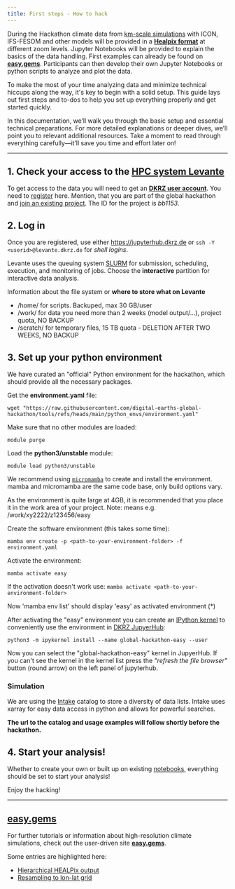 ```yaml
---
title: First steps - How to hack
---
```



During the Hackathon climate data from [km-scale simulations](https://digital-earths-global-hackathon.github.io/hk25/simulations/) with ICON, IFS-FESOM and other models will be provided in a [**Healpix format**](https://easy.gems.dkrz.de/Processing/healpix/index.html) at different zoom levels. Jupyter Notebooks will be provided to explain the basics of the data handling. First examples can already be found on [**easy.gems**](https://easy.gems.dkrz.de/Processing/healpix/healpix_starter.html). Participants can then develop their own Jupyter Notebooks or python scripts to analyze and plot the data.

To make the most of your time analyzing data and minimize technical hiccups along the way, it's key to begin with a solid setup. This guide lays out first steps and to-dos to help you set up everything properly and get started quickly.

In this documentation, we’ll walk you through the basic setup and essential technical preparations. For more detailed explanations or deeper dives, we’ll point you to relevant additional resources. Take a moment to read through everything carefully—it’ll save you time and effort later on!

---

## 1. Check your access to the [HPC system Levante](https://www.dkrz.de/en/systems/hpc/hlre-4-levante?set_language=en)

To get access to the data you will need to get an [**DKRZ user account**](https://docs.dkrz.de/doc/getting_started/getting-a-user-account/dkrz-user-account.html#dkrz-user-account).
You need to [register](https://docs.dkrz.de/doc/getting_started/getting-a-user-account/dkrz-user-account.html#creating-a-new-account-from-scratch) here. Mention, that you are part of the global hackathon and [join an existing project](https://docs.dkrz.de/doc/getting_started/getting-a-user-account/dkrz-user-account.html#join-existing-project). The ID for the project is *bb1153*.


## 2. Log in

Once you are registered, use either https://jupyterhub.dkrz.de or `ssh -Y <userid>@levante.dkrz.de` for *shell logins*.

Levante uses the queuing system [SLURM](https://docs.dkrz.de/doc/levante/running-jobs/index.html) for submission, scheduling, execution, and monitoring of jobs. Choose the **interactive** partition for interactive data analysis.

Information about the file system or **where to store what on Levante**
* /home/ for scripts. Backuped, max 30 GB/user
* /work/ for data you need more than 2 weeks (model output/…), project quota, NO BACKUP
* /scratch/ for temporary files, 15 TB quota - DELETION AFTER TWO WEEKS, NO BACKUP


## 3. Set up your python environment

We have curated an "official" Python environment for the hackathon, which should provide all the necessary packages.

Get the **environment.yaml** file:

`wget "https://raw.githubusercontent.com/digital-earths-global-hackathon/tools/refs/heads/main/python_envs/environment.yaml"`

Make sure that no other modules are loaded:

`module purge`

Load the **python3/unstable** module:

`module load python3/unstable`

We recommend using [`micromamba`](http://mamba.readthedocs.io/en/latest/installation/micromamba-installation.html) 
to create and install the environment. mamba and micromamba are the same code base, only build options vary.

As the environment is quite large at 4GB, it is recommended that you place it in the work area of your project. Note: <path-to-your-environment-folder> means e.g. /work/xy2222/z123456/easy

Create the software environment (this takes some time):

`mamba env create -p <path-to-your-environment-folder> -f environment.yaml`

Activate the environment:

`mamba activate easy`

If the activation doesn't work use: `mamba activate <path-to-your-environment-folder>`

Now 'mamba env list' should display 'easy' as activated environment (*)

After activating the "easy" environment you can create an [IPython kernel](https://ipython.readthedocs.io/en/latest/install/kernel_install.html) 
to conveniently use the environment in [DKRZ JupyerHub](https://jupyterhub.dkrz.de):

`python3 -m ipykernel install --name global-hackathon-easy --user`

Now you can select the "global-hackathon-easy" kernel in JupyerHub. If you can't see the kernel in the kernel list press the _"refresh the file browser"_ button (round arrow) on the left panel of jupyterhub.


### Simulation

We are using the [Intake](https://easy.gems.dkrz.de/Processing/Intake/index.html) catalog to store a diversity of data lists. Intake uses xarray for easy data access in python and allows for powerful searches.

**The url to the catalog and usage examples will follow shortly before the hackathon.**

## 4. Start your analysis!

Whether to create your own or built up on existing [notebooks](https://github.com/digital-earths-global-hackathon/hk25-teams), everything should be set to start your analysis!


Enjoy the hacking!

---

## [easy.gems](https://easy.gems.dkrz.de/index.html)

For further tutorials or information about high-resolution climate simulations, check out the user-driven site [**easy.gems**](https://easy.gems.dkrz.de/index.html).

Some entries are highlighted here:
* [Hierarchical HEALPix output](https://easy.gems.dkrz.de/Processing/healpix/index.html)
* [Resampling to lon-lat grid](https://easy.gems.dkrz.de/Processing/healpix/index.html)


